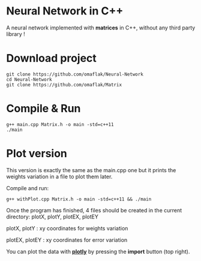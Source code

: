 # Neural Network in C++
A neural network implemented with **matrices** in C++, without any third party library !

# Download project
    git clone https://github.com/omaflak/Neural-Network
    cd Neural-Network
    git clone https://github.com/omaflak/Matrix
    
# Compile & Run
    g++ main.cpp Matrix.h -o main -std=c++11
    ./main
    
# Plot version
This version is exactly the same as the main.cpp one but it prints the weights variation in a file to plot them later.

Compile and run:

    g++ withPlot.cpp Matrix.h -o main -std=c++11 && ./main
    
Once the program has finished, 4 files should be created in the current directory: plotX, plotY, plotEX, plotEY

plotX, plotY : xy coordinates for weights variation

plotEX, plotEY : xy coordinates for error variation

You can plot the data with **[plotly](https://plot.ly/create/)** by pressing the **import** button (top right).
